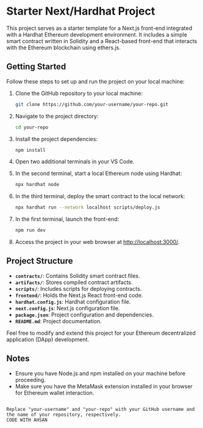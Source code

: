 # Starter Next/Hardhat Project

This project serves as a starter template for a Next.js front-end integrated with a Hardhat Ethereum development environment. It includes a simple smart contract written in Solidity and a React-based front-end that interacts with the Ethereum blockchain using ethers.js.

## Getting Started

Follow these steps to set up and run the project on your local machine:

1. Clone the GitHub repository to your local machine:

   ```bash
   git clone https://github.com/your-username/your-repo.git
   ```

2. Navigate to the project directory:

   ```bash
   cd your-repo
   ```

3. Install the project dependencies:

   ```bash
   npm install
   ```

4. Open two additional terminals in your VS Code.

5. In the second terminal, start a local Ethereum node using Hardhat:

   ```bash
   npx hardhat node
   ```

6. In the third terminal, deploy the smart contract to the local network:

   ```bash
   npx hardhat run --network localhost scripts/deploy.js
   ```

7. In the first terminal, launch the front-end:

   ```bash
   npm run dev
   ```

8. Access the project in your web browser at [http://localhost:3000/](http://localhost:3000/).

## Project Structure

- **`contracts/`**: Contains Solidity smart contract files.
- **`artifacts/`**: Stores compiled contract artifacts.
- **`scripts/`**: Includes scripts for deploying contracts.
- **`frontend/`**: Holds the Next.js React front-end code.
- **`hardhat.config.js`**: Hardhat configuration file.
- **`next.config.js`**: Next.js configuration file.
- **`package.json`**: Project configuration and dependencies.
- **`README.md`**: Project documentation.

Feel free to modify and extend this project for your Ethereum decentralized application (DApp) development.

## Notes

- Ensure you have Node.js and npm installed on your machine before proceeding.
- Make sure you have the MetaMask extension installed in your browser for Ethereum wallet interaction.

```

Replace "your-username" and "your-repo" with your GitHub username and the name of your repository, respectively.
CODE WITH AHSAN
